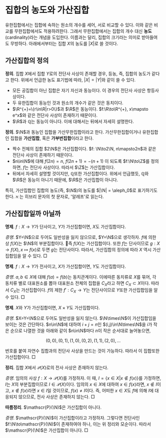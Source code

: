 <!---
title: '집합의 농도와 가산집합'
category: Mathematics
language: Korean
--->

# 집합의 농도와 가산집합

유한집합에서는 집합에 속하는 원소의 개수를 세어, 서로 비교할 수 있다. 이와 같은 비교를
무한집합에서도 적용하려한다.
그래서 무한집합에서는 집합의 개수 대신 **농도**(cardinality)라는 개념을 도입한다.
이름과는 달리, 집합의 크기라는 의미로 받아들여도 무방하다.
아래에서부터는 집합 $X$의 농도를 $|X|$로 쓸 것이다.

## 가산집합의 정의

**정의**. 집합 $X$에서 집합 $Y$로의 전단사 사상이 존재할 경우, 등농, 즉, 집합의 농도가 같다고 한다. 위에서 언급한 농도 표기법에 따라, $|X|=|Y|$와 같이 쓸 수 있다.

- 모든 공집합이 아닌 집합은 자기 자신과 동능이다. 이 경우의 전단사 사상은 항등사상이다.
- 두 유한집합이 동능인 것과 원소의 개수가 같은 것은 동치이다.
- $\R^{+}=\{r\in\R|r>0\}$과 $\R$은 동능이다.
$f:\R\to\R^{+}, x\mapsto e^x$와 같은 전단사 사상이 존재하기 때문이다.
- $\R$과 $\mathbb{Q}$는 동능이 아니다. 이에 대해서는 뒤에서 자세히 설명한다.

**정의**. $\N$과 동능인 집합을 가산무한집합이라고 한다. 가산무한집합이거나 유한집합인 집합을
**가산집합**, 혹은 **가부번집합**이라고 한다.

- 짝수 전체의 집합 $2\N$은 가산집합이다. $f: \N\to2\N, n\mapsto2n$과 같은 전단사
사상이 존재하기 때문이다.
- $n\in\N$에 대해 $f(2n)=n$, $f(2n+1)=-(n+1)$ 이 되도록
$f:\N\to\Z$를 정의하면, $f$는 전단사 사상이다. 따라서 $\Z$는 가산집합이다.
- 뒤에서 자세히 설명할 것이지만, $\mathbb{Q}$또한 가산집합이다. 위에서 언급했듯,
$\mathbb{Q}$와 $\R$은 동능이 아니기 때문에, $\R$은 가산집합이 아니다.

특히, 가산집합인 집합의 농도(즉, $\N$)의 농도를 $|\N| = \aleph_0$로 표기하기도 한다.
ℵ 는 히브리 문자의 첫 문자로, '알레프'로 읽는다.

## 가산집합일까 아닐까

**명제**. $f:X\to Y$가 단사이고, $Y$가 가산집합이면, $X$도 가산집합이다.

*증명*. $Y=\N$으로 두어도 일반성을 잃지 않으므로, $Y=\N$으로 생각하자.
$f$에 의한 상 $f(X)$는 $\N$의 부분집합이다. 즉 $f(X)$는 가산집합이다.
또한 $f$는 단사이므로 $g:X\to f(X),x\mapsto f(x)$로 두면
$g$는 전단사이다. 따라서, 가산집합의 정의에 따라 $X$ 역시 가산집합임을 알 수 있다. □

**명제**. $f:X\to Y$가 전사이고, $X$가 가산집합이면, $Y$도 가산집합이다.

*증명*. $a,b\in X$에 대해 $f(a)=f(b)$는 동치관계이다. 이에따른 동치류로 $X$를 묶어,
각 동치류 별로 대표원소를 뽑아 대표원소 전체의 집합을 $C_X$라고 하면 $C_X\subset X$이다.
따라서 $C_X$는 가산집합이다.
$f$의 제한 $f':C_X\to Y$는 전단사이므로 $Y$또한 가산집합임을 알 수 있다. □

**명제**. $X$와 $Y$가 가산집합이면, $X\times Y$도 가산집합이다.

*증명*. $X=Y=\N$으로 두어도 일반성을 잃지 않는다.
$\N\times\N$이 가산집합임을 보이는 것은 간단하다.
$n\in\N$에 대하여 $i+j=n$인 $(i,j)\in\N\times\N$을 $i$가 작은 순으로 나열한 것을
아래와 같이 $n\in\N$마다 $n$이 작은 순서대로 늘어놓으면,

$$
(0,0),\,(0,1),\,(1,0),\,(0,2),\,(1,1),\,(2,0),\,\ldots
$$

번호를 붙여 자연수 집합과의 전단사 사상을 만드는 것이 가능하다. 따라서 이 집합또한 
가산집합이다. □

**정리**. 집합 $X$에서 $\mathscr{P}(X)$로의 전사 사상은 존재하지 않는다.

*증명*. 임의의 사상 $f:X\to\mathscr{P}(X)$를 가정하자.
이 때, $I=\{x\in X|x\not\in f(x)\}$를 가정하면, $I$는
$X$의 부분집합이므로 $I\in\mathscr{P}(X)$이다.
임의의 $x\in X$에 대하여 $x\in f(x)$라면, $x\not\in I$이고,
$x\not\in f(x)$라면 $x\in I$일 것이므로, $f(x)\not= I$이다.
즉, 어떠한 $x\in X$도 $f$에 의해 $I$에 대응되지 않으므로,
전사 사상은 존재하지 않는다. □

**따름정리**. $\mathscr{P}(\N)$은 가산집합이 아니다.

*증명*. $\mathscr{P}(\N)$이 가산집합이라고 가정하자.
그렇다면 전단사인 $f:\N\to\mathscr{P}(\N)$이 존재하여야 하나,
이는 위 정리와 모순이다. 따라서 $\mathscr{P}(\N)$은 가산집합이 아니다. □
